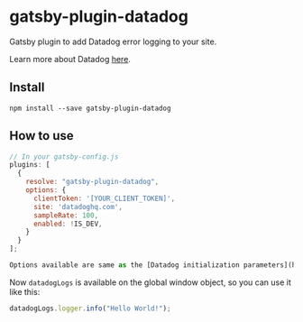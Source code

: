 # gatsby-plugin-datadog

Gatsby plugin to add Datadog error logging to your site.

Learn more about Datadog [here](https://www.datadoghq.com/).

## Install

`npm install --save gatsby-plugin-datadog`

## How to use

```javascript
// In your gatsby-config.js
plugins: [
  {
    resolve: "gatsby-plugin-datadog",
    options: {
      clientToken: '[YOUR_CLIENT_TOKEN]',
      site: 'datadoghq.com',
      sampleRate: 100,
      enabled: !IS_DEV,
    }
  }
];

Options available are same as the [Datadog initialization parameters](https://docs.datadoghq.com/logs/log_collection/javascript/#initialization-parameters). Additionally the parameter `enabled` (boolean) is available to easily turn the plugin integration on/off.

```

Now `datadogLogs` is available on the global window object, so you can use it like this:

```javascript
datadogLogs.logger.info("Hello World!");

```
